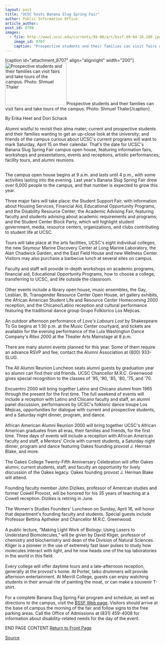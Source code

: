 ```yaml
---
layout: post
title: "UCSC hosts Banana Slug Spring Fair"
author: Public Information Office
article_author: 
post_id: 8708
images:
  - file: http://www1.ucsc.edu/currents/99-00/art/bssf.99-04-26.200.jpg
    image_id: 8707
    caption: "Prospective students and their families can visit fairs and take tours of the campus. Photo: Shmuel Thaler"
---
```


[caption id="attachment_8707" align="alignright" width="200"]<a href="http://dev-ucsc-news.pantheonsite.io/wp-content/uploads/2000/04/bssf.99-04-26.200.jpg"><img class="size-full wp-image-8707" src="http://dev-ucsc-news.pantheonsite.io/wp-content/uploads/2000/04/bssf.99-04-26.200.jpg" alt="Prospective students and their families can visit fairs and take tours of the campus. Photo: Shmuel Thaler" width="200" height="138" /></a>Prospective students and their families can visit fairs and take tours of the campus. Photo: Shmuel Thaler[/caption]
<p>
  By Erika Heet and Dori Schack<br>
  <br>
  Alumni wistful to revisit their alma mater; current and prospective students and their families wanting to get an up-close look at the university; and friends of the campus curious about UCSC's current programs will want to mark Saturday, April 15 on their calendar. That's the date for UCSC's Banana Slug Spring Fair campus open house, featuring information fairs, workshops and presentations, events and receptions, artistic performances, facility tours, and alumni reunions.<br>
  <br>
</p>The campus open house begins at 9 a.m. and lasts until 4 p.m., with some activities lasting into the evening. Last year's Banana Slug Spring Fair drew over 6,000 people to the campus, and that number is expected to grow this year.<br>
<br>
Three major fairs will take place: the Student Support Fair, with information about Housing Services, Financial Aid, Educational Opportunity Programs, and the Disability Resource Center; the Academic Advising Fair, featuring faculty and students advising about academic requirements and programs; and the Student Center Block Party, which will highlight student government, media, resource centers, organizations, and clubs contributing to student life at UCSC.<br>
<br>
Tours will take place at the arts facilities, UCSC's eight individual colleges, the new Seymour Marine Discovery Center at Long Marine Laboratory, the Alan Chadwick Garden, and the East Field House and new Wellness Center. Visitors may also purchase a barbecue lunch at several sites on campus.<br>
<br>
Faculty and staff will provide in-depth workshops on academic programs, financial aid, Educational Opportunity Programs, how to choose a college, transferring to UCSC, and life outside the classroom.<br>
<br>
Other events include a library open house, music ensembles, the Gay, Lesbian, Bi, Transgender Resource Center Open House, art gallery exhibits, the African American Student Life and Resource Center Homecoming 2000 reception, and the Chicano/Latino reception and cultural performance featuring the traditional dance group Grupo Folklorico Los Mejicas.<br>
<br>
An outdoor afternoon performance of <i>Love's Labours Lost</i> by Shakespeare To Go begins at 1:30 p.m. at the Music Center courtyard, and tickets are available for the evening performance of the Lula Washington Dance Company's <i>Rites 2000</i> at the Theater Arts Mainstage at 8 p.m.<br>
<br>
There are many alumni events planned for this year. Some of them require an advance RSVP and fee; contact the Alumni Association at (800) 933-SLUG.<br>
<br>
The All Alumni Reunion Luncheon seats alumni guests by graduation year so alumni can find their old friends. UCSC Chancellor M.R.C. Greenwood gives special recognition to the classes of '95, '90, '85, '80, '75, and '70.<br>
<br>
Encuentro 2000 will bring together Latino and Chicano alumni from 1965 through the present for the first time. The full weekend of events will include a reception with Latino and Chicano faculty and staff, an alumni panel discussion, performances by UCSC's folkloric dance troupe Los Mejicas, opportunities for dialogue with current and prospective students, and a Saturday night dinner, program, and dance.<br>
<br>
African American Alumni Reunion 2000 will bring together UCSC's African American graduates from all eras, their families and friends, for the first time. Three days of events will include a reception with African American faculty and staff, a Mentors' Circle with current students, a Saturday night dinner, program and dance featuring Oakes founding provost J. Herman Blake, and more.<br>
<br>
The Oakes College Twenty-Fifth Anniversary Celebration will offer Oakes alumni, current students, staff, and faculty an opportunity for lively discussion of the Oakes legacy. Oakes founding provost J. Herman Blake will attend.<br>
<br>
Founding faculty member John Dizikes, professor of American studies and former Cowell Provost, will be honored for his 35 years of teaching at a Cowell reception. Dizikes is retiring in June.<br>
<br>
The Women's Studies Founders' Luncheon on Sunday, April 16, will honor that department's founding faculty and students. Special guests include Professor Bettina Aptheker and Chancellor M.R.C. Greenwood.<br>
<br>
A public lecture, "Making Light Work of Biology: Using Lasers to Understand Biomolecules," will be given by David Kliger, professor of chemistry and biochemistry and dean of the Division of Natural Sciences. Kliger is a pioneer in the use of extremely fast laser pulses to study how molecules interact with light, and he now heads one of the top laboratories in the world in this field.<br>
<br>
Every college will offer daytime tours and a late-afternoon reception, generally at the provost's home. At Porter, taiko drummers will provide afternoon entertainment. At Merrill College, guests can enjoy watching students in their annual rite of painting the moat, or can make a souvenir T-shirt.<br>
<br>
For a complete Banana Slug Spring Fair program and schedule, as well as directions to the campus, visit the <a href="http://admissions.ucsc.edu/bssf">BSSF Web page</a>. Visitors should arrive at the base of campus the morning of the fair and follow signs to the free parking areas. Call the Office of Admissions at (831) 459-4008 for information about disability-related needs for the day of the event.
<p>
  END PAGE CONTENT <a href="../../index.html">Return to Front Page</a> <img align="bottom" alt=" " border="0" height="1" src="../../images/trans.gif" width="385">
</p>
<p><a href="http://www1.ucsc.edu/currents/99-00/04-03/bssf.html" title="Permalink to bssf">Source</a></p>
